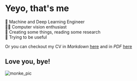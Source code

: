 # Yeyo, that's me

🦜 Machine and Deep Learning Engineer  
👨‍🔬 Computer vision enthusiast  
🦕 Creating some things, reading some research  
🐬 Trying to be useful  

Or you can checkout my CV in *Markdown* [here](./resume.md) and in *PDF* [here](./Ilya_Eliseev_Machine_learning_CV.pdf)

## Love you, bye!

![monke_pic](monke.webp)
